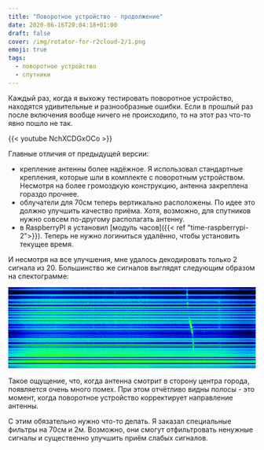 ```yaml
---
title: "Поворотное устройство - продолжение"
date: 2020-06-16T20:04:18+01:00
draft: false
cover: /img/rotator-for-r2cloud-2/1.png
emoji: true
tags:
  - поворотное устройство
  - спутники
---
```


Каждый раз, когда я выхожу тестировать поворотное устройство, находятся удивительные и разнообразные ошибки. Если в прошлый раз после включения вообще ничего не происходило, то на этот раз что-то явно пошло не так.

{{< youtube NchXCDGxOCo >}}

Главные отличия от предыдущей версии:

* крепление антенны более надёжное. Я использовал стандартные крепления, которые шли в комплекте с поворотным устройством. Несмотря на более громоздкую конструкцию, антенна закреплена гораздо прочнее.
* облучатели для 70см теперь вертикально расположены. По идее это должно улучшить качество приёма. Хотя, возможно, для спутников нужно совсем по-другому располагать антенну.
* в RaspberryPI я установил [модуль часов]({{< ref "time-raspberrypi-2">}}). Теперь не нужно логиниться удалённо, чтобы установить текущее время.

И несмотря на все улучшения, мне удалось декодировать только 2 сигнала из 20. Большинство же сигналов выглядят следующим образом на спектограмме:

![](/img/rotator-for-r2cloud-2/1.png)

Такое ощущение, что, когда антенна смотрит в сторону центра города, появляется очень много помех. При этом отчётливо видны полосы - это момент, когда поворотное устройство корректирует направление антенны.

С этим обязательно нужно что-то делать. Я заказал специальные фильтры на 70см и 2м. Возможно, они смогут  отфильтровать ненужные сигналы и существенно улучшить приём слабых сигналов.
